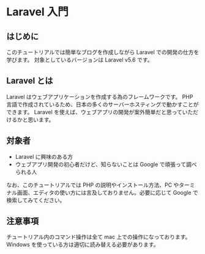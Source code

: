 # Laravel 入門

## はじめに

このチュートリアルでは簡単なブログを作成しながら Laravel での開発の仕方を学びます。
対象としているバージョンは Laravel v5.6 です。

## Laravel とは

Laravel はウェブアプリケーションを作成する為のフレームワークです。
PHP 言語で作成されているため、日本の多くのサーバーホスティングで動かすことができます。
Laravel を使えば、ウェブアプリの開発が案外簡単だと思っていただけるかと思います。

## 対象者

- Laravel に興味のある方
- ウェブアプリ開発の初心者だけど、知らないことは Google で頑張って調べられる人

なお、このチュートリアルでは PHP の説明やインストール方法、PC やターミナル画面、エディタの使い方には言及しておりません。必要に応じて Google で検索してみてください。

## 注意事項

チュートリアル内のコマンド操作は全て mac 上での操作になっております。
Windows を使っている方は適切に読み替える必要があります。
